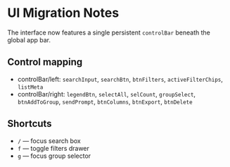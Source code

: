 # UI Migration Notes

The interface now features a single persistent `controlBar` beneath the global app bar.

## Control mapping
- controlBar/left: `searchInput`, `searchBtn`, `btnFilters`, `activeFilterChips`, `listMeta`
- controlBar/right: `legendBtn`, `selectAll`, `selCount`, `groupSelect`, `btnAddToGroup`, `sendPrompt`, `btnColumns`, `btnExport`, `btnDelete`

## Shortcuts
- `/` — focus search box
- `f` — toggle filters drawer
- `g` — focus group selector
